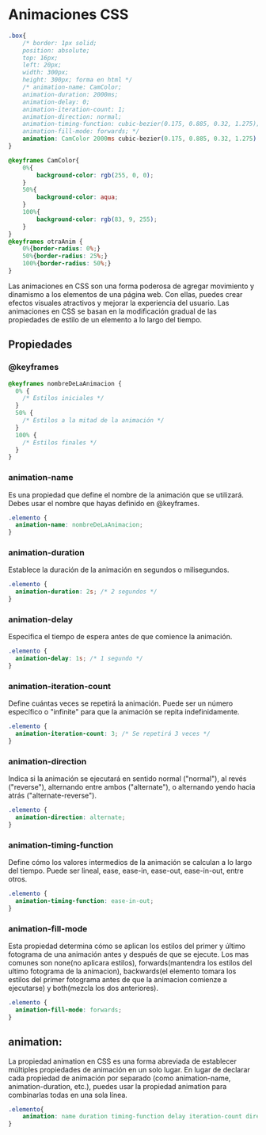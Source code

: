 # Animaciones CSS
```css
.box{
    /* border: 1px solid;
    position: absolute;
    top: 16px;
    left: 20px;
    width: 300px;
    height: 300px; forma en html */
    /* animation-name: CamColor;
    animation-duration: 2000ms;
    animation-delay: 0;
    animation-iteration-count: 1;
    animation-direction: normal;
    animation-timing-function: cubic-bezier(0.175, 0.885, 0.32, 1.275);
    animation-fill-mode: forwards; */
    animation: CamColor 2000ms cubic-bezier(0.175, 0.885, 0.32, 1.275) 0s infinite normal forwards, otraAnim 2000ms none 0s infinite;
}

@keyframes CamColor{
    0%{
        background-color: rgb(255, 0, 0);
    }
    50%{
        background-color: aqua;
    }
    100%{
        background-color: rgb(83, 9, 255);
    }
}
@keyframes otraAnim {
    0%{border-radius: 0%;}
    50%{border-radius: 25%;}
    100%{border-radius: 50%;}
}
```
Las animaciones en CSS son una forma poderosa de agregar movimiento y dinamismo a los elementos de una página web. Con ellas, puedes crear efectos visuales atractivos y mejorar la experiencia del usuario. Las animaciones en CSS se basan en la modificación gradual de las propiedades de estilo de un elemento a lo largo del tiempo.
## Propiedades
### @keyframes
```css
@keyframes nombreDeLaAnimacion {
  0% {
    /* Estilos iniciales */
  }
  50% {
    /* Estilos a la mitad de la animación */
  }
  100% {
    /* Estilos finales */
  }
}
```
### animation-name
Es una propiedad que define el nombre de la animación que se utilizará. Debes usar el nombre que hayas definido en @keyframes.
```css
.elemento {
  animation-name: nombreDeLaAnimacion;
}
```
### animation-duration
Establece la duración de la animación en segundos o milisegundos.
```css
.elemento {
  animation-duration: 2s; /* 2 segundos */
}
```
### animation-delay
Especifica el tiempo de espera antes de que comience la animación. 
```CSS
.elemento {
  animation-delay: 1s; /* 1 segundo */
}
```
### animation-iteration-count
Define cuántas veces se repetirá la animación. Puede ser un número específico o "infinite" para que la animación se repita indefinidamente.
```css
.elemento {
  animation-iteration-count: 3; /* Se repetirá 3 veces */
}
```
### animation-direction
Indica si la animación se ejecutará en sentido normal ("normal"), al revés ("reverse"), alternando entre ambos ("alternate"), o alternando yendo hacia atrás ("alternate-reverse").
```css
.elemento {
  animation-direction: alternate;
}
```
### animation-timing-function
Define cómo los valores intermedios de la animación se calculan a lo largo del tiempo. Puede ser lineal, ease, ease-in, ease-out, ease-in-out, entre otros.
```CSS
.elemento {
  animation-timing-function: ease-in-out;
}
```
### animation-fill-mode
Esta propiedad determina cómo se aplican los estilos del primer y último fotograma de una animación antes y después de que se ejecute. Los mas comunes son none(no aplicara estilos), forwards(mantendra los estilos del ultimo fotograma de la animacion), backwards(el elemento tomara los estilos del primer fotograma antes de que la animacion comienze a ejecutarse) y both(mezcla los dos anteriores).
```css
.elemento {
  animation-fill-mode: forwards;
}
```
## animation:
La propiedad animation en CSS es una forma abreviada de establecer múltiples propiedades de animación en un solo lugar. En lugar de declarar cada propiedad de animación por separado (como animation-name, animation-duration, etc.), puedes usar la propiedad animation para combinarlas todas en una sola línea.
```css
.elemento{
    animation: name duration timing-function delay iteration-count direction fill-mode;
}
```

